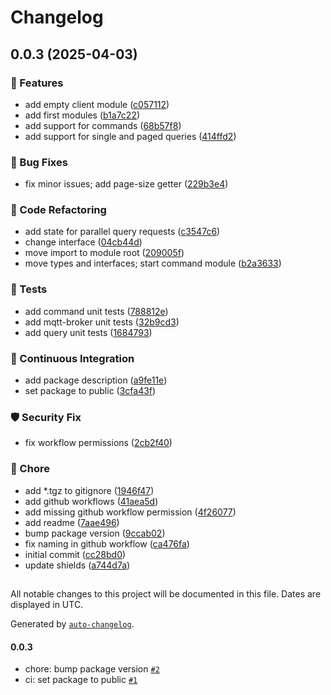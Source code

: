 # Changelog

## 0.0.3 (2025-04-03)

### 🎉 Features

* add empty client module ([c057112](https://github.com/evva-sfw/nest-xs3-api-client/commit/c057112a6fac0b751ebf8ed7716e004cd0afef28))
* add first modules ([b1a7c22](https://github.com/evva-sfw/nest-xs3-api-client/commit/b1a7c22cc8a3d8d39265d404a8f5622c6e56d0e1))
* add support for commands ([68b57f8](https://github.com/evva-sfw/nest-xs3-api-client/commit/68b57f82472b7ce7c190051e1369a5a7812eea90))
* add support for single and paged queries ([414ffd2](https://github.com/evva-sfw/nest-xs3-api-client/commit/414ffd2c8092c29561b92533510b215bdb21fea5))

### 🐛 Bug Fixes

* fix minor issues; add page-size getter ([229b3e4](https://github.com/evva-sfw/nest-xs3-api-client/commit/229b3e4567e8aa5f6af69b9173f7c550f02e6d4a))

### 🔀 Code Refactoring

* add state for parallel query requests ([c3547c6](https://github.com/evva-sfw/nest-xs3-api-client/commit/c3547c60c3b9a8f820e6c54b5d3eaf98e5bab18a))
* change interface ([04cb44d](https://github.com/evva-sfw/nest-xs3-api-client/commit/04cb44d3d502bb52d2f4637c903c98ec24dd6e31))
* move import to module root ([209005f](https://github.com/evva-sfw/nest-xs3-api-client/commit/209005fbcc63fd7cc3422bbf839da88b0c06832c))
* move types and interfaces; start command module ([b2a3633](https://github.com/evva-sfw/nest-xs3-api-client/commit/b2a363314ad969a004185dc1d583e68df6f1177e))

### 🧪 Tests

* add command unit tests ([788812e](https://github.com/evva-sfw/nest-xs3-api-client/commit/788812e120f189da5fe9a67e988350b70b76fd4e))
* add mqtt-broker unit tests ([32b9cd3](https://github.com/evva-sfw/nest-xs3-api-client/commit/32b9cd341a3759560f713abbaca4c71d4df96d3c))
* add query unit tests ([1684793](https://github.com/evva-sfw/nest-xs3-api-client/commit/168479359d6f6327870947756e18d5dddc6373c3))

### 🚀 Continuous Integration

* add package description ([a9fe11e](https://github.com/evva-sfw/nest-xs3-api-client/commit/a9fe11eaedcd99995334c8f64825dcf8b6036fa1))
* set package to public ([3cfa43f](https://github.com/evva-sfw/nest-xs3-api-client/commit/3cfa43f66e2072af646a2099853c4acc4167c34d))

### 🛡️ Security Fix

* fix workflow permissions ([2cb2f40](https://github.com/evva-sfw/nest-xs3-api-client/commit/2cb2f407ee9f518185b15ccb8a8b891fef4a6171))

### 🧹 Chore

* add *.tgz to gitignore ([1946f47](https://github.com/evva-sfw/nest-xs3-api-client/commit/1946f47e3179966c08e198fd3dda44a508cc0380))
* add github workflows ([41aea5d](https://github.com/evva-sfw/nest-xs3-api-client/commit/41aea5d3440e35b1befdcf21e5d4d63a004ddd79))
* add missing github workflow permission ([4f26077](https://github.com/evva-sfw/nest-xs3-api-client/commit/4f26077be705bf6c1d77f7f32ce0359000c7bb43))
* add readme ([7aae496](https://github.com/evva-sfw/nest-xs3-api-client/commit/7aae496fb955c4a892b3c129b148b3496e0c43ea))
* bump package version ([9ccab02](https://github.com/evva-sfw/nest-xs3-api-client/commit/9ccab020031ddbed5c771b84ce1ce1f721d5c411))
* fix naming in github workflow ([ca476fa](https://github.com/evva-sfw/nest-xs3-api-client/commit/ca476fa6e6ea1191d7c9867c1a1350220e2c5c27))
* initial commit ([cc28bd0](https://github.com/evva-sfw/nest-xs3-api-client/commit/cc28bd0f1926af13a0af6c6f00262c1f9a7b0c52))
* update shields ([a744d7a](https://github.com/evva-sfw/nest-xs3-api-client/commit/a744d7a8bd9c87afe4533da717a6c2daf98b529f))

##

All notable changes to this project will be documented in this file. Dates are displayed in UTC.

Generated by [`auto-changelog`](https://github.com/CookPete/auto-changelog).

#### 0.0.3

- chore: bump package version [`#2`](https://github.com/evva-sfw/nest-xs3-api-client/pull/2)
- ci: set package to public [`#1`](https://github.com/evva-sfw/nest-xs3-api-client/pull/1)
